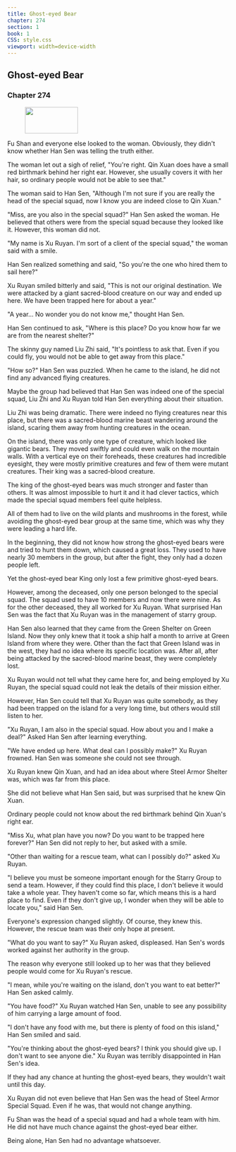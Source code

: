 ```yaml
---
title: Ghost-eyed Bear
chapter: 274
section: 1
book: 1
CSS: style.css
viewport: width=device-width
---
```


## Ghost-eyed Bear

### Chapter 274

<figure>
	<img src="../Images/gem.gif" alt="" id="gem" width="120" height="60" />
</figure>

Fu Shan and everyone else looked to the woman. Obviously, they didn't know whether Han Sen was telling the truth either.

The woman let out a sigh of relief, "You're right. Qin Xuan does have a small red birthmark behind her right ear. However, she usually covers it with her hair, so ordinary people would not be able to see that."

The woman said to Han Sen, "Although I'm not sure if you are really the head of the special squad, now I know you are indeed close to Qin Xuan."

"Miss, are you also in the special squad?" Han Sen asked the woman. He believed that others were from the special squad because they looked like it. However, this woman did not.

"My name is Xu Ruyan. I'm sort of a client of the special squad," the woman said with a smile.

Han Sen realized something and said, "So you're the one who hired them to sail here?"

Xu Ruyan smiled bitterly and said, "This is not our original destination. We were attacked by a giant sacred-blood creature on our way and ended up here. We have been trapped here for about a year."

"A year… No wonder you do not know me," thought Han Sen.

Han Sen continued to ask, "Where is this place? Do you know how far we are from the nearest shelter?"

The skinny guy named Liu Zhi said, "It's pointless to ask that. Even if you could fly, you would not be able to get away from this place."

"How so?" Han Sen was puzzled. When he came to the island, he did not find any advanced flying creatures.

Maybe the group had believed that Han Sen was indeed one of the special squad, Liu Zhi and Xu Ruyan told Han Sen everything about their situation.

Liu Zhi was being dramatic. There were indeed no flying creatures near this place, but there was a sacred-blood marine beast wandering around the island, scaring them away from hunting creatures in the ocean.

On the island, there was only one type of creature, which looked like gigantic bears. They moved swiftly and could even walk on the mountain walls. With a vertical eye on their foreheads, these creatures had incredible eyesight, they were mostly primitive creatures and few of them were mutant creatures. Their king was a sacred-blood creature.

The king of the ghost-eyed bears was much stronger and faster than others. It was almost impossible to hurt it and it had clever tactics, which made the special squad members feel quite helpless.

All of them had to live on the wild plants and mushrooms in the forest, while avoiding the ghost-eyed bear group at the same time, which was why they were leading a hard life.

In the beginning, they did not know how strong the ghost-eyed bears were and tried to hunt them down, which caused a great loss. They used to have nearly 30 members in the group, but after the fight, they only had a dozen people left.

Yet the ghost-eyed bear King only lost a few primitive ghost-eyed bears.

However, among the deceased, only one person belonged to the special squad. The squad used to have 10 members and now there were nine. As for the other deceased, they all worked for Xu Ruyan. What surprised Han Sen was the fact that Xu Ruyan was in the management of starry group.

Han Sen also learned that they came from the Green Shelter on Green Island. Now they only knew that it took a ship half a month to arrive at Green Island from where they were. Other than the fact that Green Island was in the west, they had no idea where its specific location was. After all, after being attacked by the sacred-blood marine beast, they were completely lost.

Xu Ruyan would not tell what they came here for, and being employed by Xu Ruyan, the special squad could not leak the details of their mission either.

However, Han Sen could tell that Xu Ruyan was quite somebody, as they had been trapped on the island for a very long time, but others would still listen to her.

"Xu Ruyan, I am also in the special squad. How about you and I make a deal?" Asked Han Sen after learning everything.

"We have ended up here. What deal can I possibly make?" Xu Ruyan frowned. Han Sen was someone she could not see through.

Xu Ruyan knew Qin Xuan, and had an idea about where Steel Armor Shelter was, which was far from this place.

She did not believe what Han Sen said, but was surprised that he knew Qin Xuan.

Ordinary people could not know about the red birthmark behind Qin Xuan's right ear.

"Miss Xu, what plan have you now? Do you want to be trapped here forever?" Han Sen did not reply to her, but asked with a smile.

"Other than waiting for a rescue team, what can I possibly do?" asked Xu Ruyan.

"I believe you must be someone important enough for the Starry Group to send a team. However, if they could find this place, I don't believe it would take a whole year. They haven't come so far, which means this is a hard place to find. Even if they don't give up, I wonder when they will be able to locate you," said Han Sen.

Everyone's expression changed slightly. Of course, they knew this. However, the rescue team was their only hope at present.

"What do you want to say?" Xu Ruyan asked, displeased. Han Sen's words worked against her authority in the group.

The reason why everyone still looked up to her was that they believed people would come for Xu Ruyan's rescue.

"I mean, while you're waiting on the island, don't you want to eat better?" Han Sen asked calmly.

"You have food?" Xu Ruyan watched Han Sen, unable to see any possibility of him carrying a large amount of food.

"I don't have any food with me, but there is plenty of food on this island," Han Sen smiled and said.

"You're thinking about the ghost-eyed bears? I think you should give up. I don't want to see anyone die." Xu Ruyan was terribly disappointed in Han Sen's idea.

If they had any chance at hunting the ghost-eyed bears, they wouldn't wait until this day.

Xu Ruyan did not even believe that Han Sen was the head of Steel Armor Special Squad. Even if he was, that would not change anything.

Fu Shan was the head of a special squad and had a whole team with him. He did not have much chance against the ghost-eyed bear either.

Being alone, Han Sen had no advantage whatsoever.